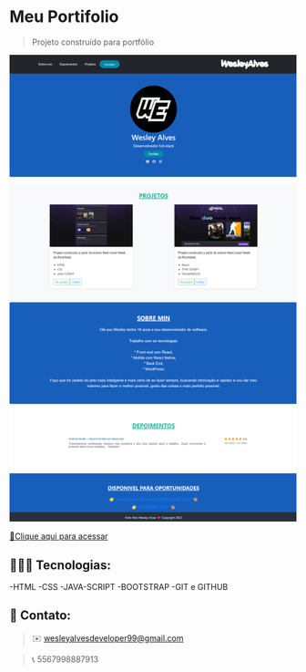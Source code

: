 # Meu Portifolio 
>Projeto construído para portfólio 

![preview](./public/Images/CapturaDeTelaOfMyProfile.png)

[🔗Clique aqui para acessar](https://my-profile-3fe28.web.app/)


## 🧑🏽‍💻 Tecnologias:

-HTML
-CSS
-JAVA-SCRIPT
-BOOTSTRAP
-GIT e GITHUB

## 💙 Contato:
  > ✉️  wesleyalvesdeveloper99@gmail.com

  > 📞  5567998887913
